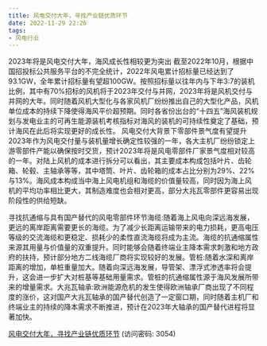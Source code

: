 ```yaml
---
title: 风电交付大年，寻找产业链优质环节
date: 2022-11-29 22:26
tags:
- 风电行业
---
```

2023年将是风电交付大年，海风成长性相较更为突出
截至2022年10月，根据中国招投标公共服务平台的不完全统计，2022年风电累计招标量已经达到了93.1GW，全年累计招标量有望超100GW。按照招标量以往年内与下年3:7的装机比例，其中有70%招标的风机将于2023年交付与并网，2023年将是风机交付与并网的大年。同时随着风机大型化与各家风机厂纷纷推出自己的大型化产品，风机单位成本的持续下降使得海风平价超预期。同时各省份出台的“十四五”海风装机规划与发电业主的可再生能源装机考核指标对海风的装机的可持续性奠定了基础，预计海风在此后将实现更好的成长性。
风电交付大背景下零部件景气度有望提升
2023年作为风电交付量与装机量增长确定性较强的一年，各大主机厂纷纷锁定上游零部件产能以确保按时交货，预计2023年将是风电零部件厂家景气度相对较高的一年。对陆上风机的成本进行拆分可以看出，其主要成本构成包括叶片、齿轮箱、轮毂、主轴承等等，其中塔筒、叶片、齿轮箱的成本占比分别为29%、22%与13%。海风成本构成当中海上风电机组和海缆的价值量较高，同时因为海上风机的平均功率相比更大，其制造难度也会相对更高，部分大兆瓦零部件更容易出现阶段性的供给短缺。
<!-- more -->
寻找抗通缩与具有国产替代的风电零部件环节海缆:随着海上风电向深远海发展，更远的离岸距离需要更长的海缆。为了减少长距离运输带来的电力损耗，更高电压等级的交流海缆和更稳定、损耗少的柔性直流海缆将成为主流。海缆的抗通缩属性来源其用量与价值量的双重提升。同时能够会随着终端业主降本需求刺激和地方政府的扶持，预计部分地方二线海缆厂商将实现较好的发展。管桩:随着水深和离岸距离的增加，单桩重量加大。随着向深远海发展，导管架、漂浮式渗透率将会提升，这会进一步扩大对桩基等基础用量需求。管桩的抗通缩属性源于海风发展所带来的增量需求。大兆瓦轴承:欧洲能源危机的发生使得欧洲轴承厂商出现了不同程度的涨价，这对国产大兆瓦轴承的国产替代创造了一定窗口期，同时随着主机厂和终端业主的持续的降本需求不断推进，预计在2023年大轴承的国产替代进程将显著加快。

[风电交付大年，寻找产业链优质环节](https://url12.ctfile.com/f/3948612-735796711-f56ab3?p=3054)
(访问密码: 3054)

